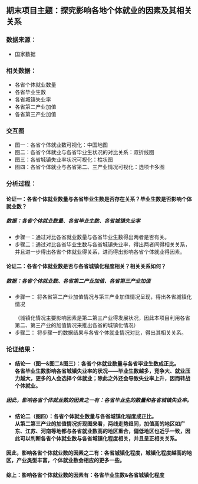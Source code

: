 ## 期末项目主题：探究影响各地个体就业的因素及其相关关系

### 数据来源：
* 国家数据

### 相关数据：
* 各省个体就业数量
* 各省毕业生数
* 各省城镇失业率
* 各省第二产业加值
* 各省第三产业加值

### 交互图
* 图一：各省个体就业数可视化：中国地图
* 图二：各省个体就业与各省毕业生状况的对比关系：双折线图
* 图三：各省城镇失业率状况可视化：柱状图
* 图四：各省个体就业与各省第二、三产业情况可视化：选项卡多图
### 分析过程：
#### 论证一：各省个体就业数量与各省毕业生数是否存在关系？毕业生数是否影响个体就业数？
##### 数据：各省个体就业数量、各省毕业生数、各省城镇失业率
* 步骤一：通过对比各省就业数量与各省毕业生数得出两者是否有关。
* 步骤二：通过对比各省毕业生数与各省城镇失业率，得出两者间得相关关系，并且进一步得出各省个体就业得关系，进而得出影响各省个体就业得因素。

#### 论证二：各省个体就业数是否与各省城镇化程度相关？相关关系如何？
##### 数据：各省个体就业数、各省第二产业加值、各省第三产业加值
* 步骤一： 将各省第二产业加值情况与第三产业加值情况呈现，得出各省城镇化情况<br>
           <br>（城镇化情况主要影响因素是第二第三产业得发展状况，因此本项目利用各省第二、第三产业的加值情况来推出各省的城镇化情况）
* 步骤二： 将步骤一的数据结果与各省个体就业情况对比，得出其相关关系。

### 论证结果：
* <b>结论一（图一&图二&图三）：各省个体就业数量与各省毕业生数成正比。<br>各省毕业生数影响各省城镇失业率的状况——毕业生数越多，竞争大、就业压力越大，更多的人会选择个体就业；除此之外还会导致失业率上升，因而转战个体就业。</b>
##### 因此，影响各省个体就业数的因素之一有：各省毕业生的数量和各省城镇失业率。
* <b>结论二（图四）：各省个体就业数量与各省城镇化程度成正比。<br>从第二第三产业的加值情况折现图来看，两线走势趋同，加值高的地区如广东、江苏、河南等地都与各省就业数高的地区重合，偏低地区也近乎一致，因此可以判断各省个体就业数与各省城镇化程度相关，并且呈正相关关系。</b>
#### 因此，影响各省个体就业数的因素之二有：各省城镇化程度，城镇化程度越高的地区，产业类型丰富，个体就业数会相应的更多一些。

#### 综上：影响各省个体就业数的因素有：各省毕业生数&各省城镇化程度
